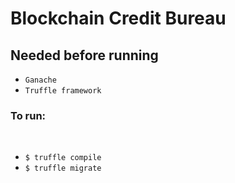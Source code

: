 # Blockchain Credit Bureau
<h2>Needed before running</h2>
<ul>
	<li><code>Ganache</code></li>
	<li><code>Truffle framework</code></li>
</ul>
<h3>To run:</h3></br>
<ul>
	<li><code>$ truffle compile</code></li>
	<li><code>$ truffle migrate</code></li>
</ul>